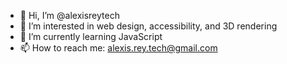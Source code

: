 - 👋 Hi, I’m @alexisreytech
- 👀 I’m interested in web design, accessibility, and 3D rendering
- 🌱 I’m currently learning JavaScript
- 📫 How to reach me: alexis.rey.tech@gmail.com

<!---
alexisreytech/alexisreytech is a ✨ special ✨ repository because its `README.md` (this file) appears on your GitHub profile.
You can click the Preview link to take a look at your changes.
--->
